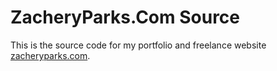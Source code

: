 # ZacheryParks.Com Source
This is the source code for my portfolio and freelance website [zacheryparks.com](http://zacheryparks.com).
